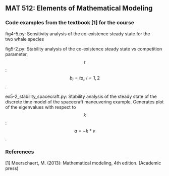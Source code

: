 ## MAT 512: Elements of Mathematical Modeling

### Code examples from the textbook [1] for the course

fig4-5.py: Sensitivity analysis of the co-existence steady state for the  
two whale species

fig5-2.py: Stability analysis of the co-existence steady state vs competition
parameter, $$t$$: $$b_i = t a_i, i = 1, 2$$.

ex5-2_stability_spacecraft.py: Stability analysis of the steady state of the 
discrete time model of the spacecraft maneuvering example. Generates plot of the
eigenvalues with respect to $$k$$: $$a = - k * v$$.

### References

[1] Meerschaert, M. (2013): Mathematical modeling, 4th edition. (Academic press)


